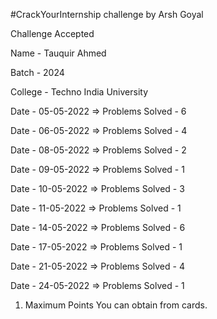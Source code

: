 #CrackYourInternship challenge by Arsh Goyal

Challenge Accepted

Name - Tauquir Ahmed

Batch - 2024

College - Techno India University

Date - 05-05-2022 => Problems Solved - 6

Date - 06-05-2022 => Problems Solved - 4

Date - 08-05-2022 => Problems Solved - 2

Date - 09-05-2022 => Problems Solved - 1

Date - 10-05-2022 => Problems Solved - 3

Date - 11-05-2022 => Problems Solved - 1

Date - 14-05-2022 => Problems Solved - 6

Date - 17-05-2022 => Problems Solved - 1

Date - 21-05-2022 => Problems Solved - 4

Date - 24-05-2022 => Problems Solved - 1
  1. Maximum Points You can obtain from cards.

